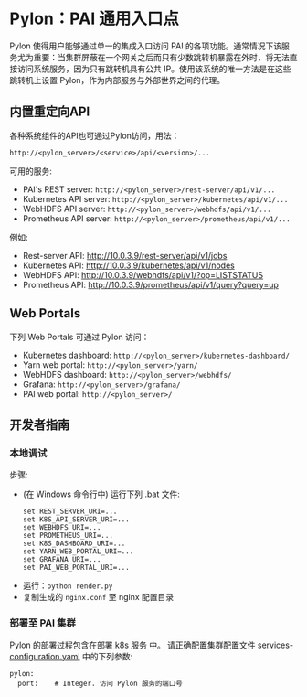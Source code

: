 # Pylon：PAI 通用入口点

Pylon 使得用户能够通过单一的集成入口访问 PAI 的各项功能。通常情况下该服务尤为重要：当集群屏蔽在一个网关之后而只有少数跳转机暴露在外时，将无法直接访问系统服务，因为只有跳转机具有公共 IP。使用该系统的唯一方法是在这些跳转机上设置 Pylon，作为内部服务与外部世界之间的代理。

## 内置重定向API

各种系统组件的API也可通过Pylon访问，用法：

```
http://<pylon_server>/<service>/api/<version>/...
```

可用的服务:

- PAI's REST server: `http://<pylon_server>/rest-server/api/v1/...`
- Kubernetes API server: `http://<pylon_server>/kubernetes/api/v1/...`
- WebHDFS API server: `http://<pylon_server>/webhdfs/api/v1/...`
- Prometheus API server: `http://<pylon_server>/prometheus/api/v1/...`

例如:

- Rest-server API: http://10.0.3.9/rest-server/api/v1/jobs
- Kubernetes API: http://10.0.3.9/kubernetes/api/v1/nodes
- WebHDFS API: http://10.0.3.9/webhdfs/api/v1/?op=LISTSTATUS
- Prometheus API: http://10.0.3.9/prometheus/api/v1/query?query=up

## Web Portals

下列 Web Portals 可通过 Pylon 访问：

- Kubernetes dashboard: `http://<pylon_server>/kubernetes-dashboard/`
- Yarn web portal: `http://<pylon_server>/yarn/`
- WebHDFS dashboard: `http://<pylon_server>/webhdfs/`
- Grafana: `http://<pylon_server>/grafana/`
- PAI web portal: `http://<pylon_server>/`

## 开发者指南

### 本地调试

步骤:
- (在 Windows 命令行中) 运行下列 .bat 文件:
  ```
  set REST_SERVER_URI=...
  set K8S_API_SERVER_URI=...
  set WEBHDFS_URI=...
  set PROMETHEUS_URI=...
  set K8S_DASHBOARD_URI=...
  set YARN_WEB_PORTAL_URI=...
  set GRAFANA_URI=...
  set PAI_WEB_PORTAL_URI=...
  ```
- 运行：`python render.py`
- 复制生成的 `nginx.conf` 至 nginx 配置目录 

### 部署至 PAI 集群

Pylon 的部署过程包含在[部署 k8s 服务](../pai-management/README-zh.md#部署-k8s-服务) 中。
请正确配置集群配置文件 [services-configuration.yaml](../cluster-configuration/services-configuration.yaml) 中的下列参数:
```
pylon:
  port:    # Integer. 访问 Pylon 服务的端口号
```
